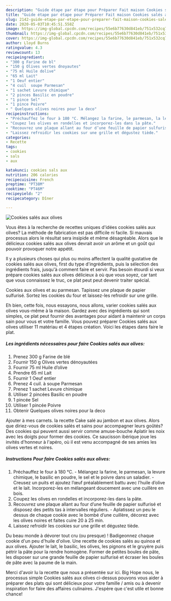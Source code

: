 ```yaml
---
description: "Guide étape par étape pour Préparer Fait maison Cookies salés aux olives"
title: "Guide étape par étape pour Préparer Fait maison Cookies salés aux olives"
slug: 2142-guide-etape-par-etape-pour-preparer-fait-maison-cookies-sales-aux-olives
date: 2020-05-03T10:45:51.558Z
image: https://img-global.cpcdn.com/recipes/55e6b77630d841eb/751x532cq70/cookies-sales-aux-olives-photo-principale-de-la-recette.jpg
thumbnail: https://img-global.cpcdn.com/recipes/55e6b77630d841eb/751x532cq70/cookies-sales-aux-olives-photo-principale-de-la-recette.jpg
cover: https://img-global.cpcdn.com/recipes/55e6b77630d841eb/751x532cq70/cookies-sales-aux-olives-photo-principale-de-la-recette.jpg
author: Lloyd Burns
ratingvalue: 4.3
reviewcount: 13
recipeingredient:
- "300 g Farine de bl"
- "150 g Olives vertes dnoyautes"
- "75 ml Huile dolive"
- "65 ml Lait"
- "1 Oeuf entier"
- "4 cuil  soupe Parmesan"
- "1 sachet Levure chimique"
- "2 pinces Basilic en poudre"
- "1 pince Sel"
- "1 pince Poivre"
- " Quelques olives noires pour la deco"
recipeinstructions:
- "Préchauffez le four à 180 °C. Mélangez la farine, le parmesan, la levure chimique, le basilic en poudre, le sel et le poivre dans un saladier. Creusez un puits et ajoutez l’œuf préalablement battu avec l’huile d’olive et le lait. Incorporez-les en mélangeant doucement avec une cuillère en bois."
- "Coupez les olives en rondelles et incorporez-les dans la pâte."
- "Recouvrez une plaque allant au four d’une feuille de papier sulfurisé et disposez des petits tas à intervalles réguliers. Aplatissez un peu le dessus de chaque cookie avec le bombé d’une cuillère, décorez avec les olives noires et faites cuire 20 à 25 min."
- "Laissez refroidir les cookies sur une grille et dégustez tiède."
categories:
- Recette
tags:
- cookies
- sals
- aux

katakunci: cookies sals aux 
nutrition: 206 calories
recipecuisine: French
preptime: "PT38M"
cooktime: "PT46M"
recipeyield: "2"
recipecategory: Dîner

---
```



![Cookies salés aux olives](https://img-global.cpcdn.com/recipes/55e6b77630d841eb/751x532cq70/cookies-sales-aux-olives-photo-principale-de-la-recette.jpg)

Vous êtes à la recherche de recettes uniques d'idées cookies salés aux olives? La méthode de fabrication est pas difficile ni facile. Si mauvais processus alors le résultat sera insipide et même désagréable. Alors que le délicieux cookies salés aux olives devrait avoir un arôme et un goût qui pouvoir provoquer notre appétit.

Il y a plusieurs choses qui plus ou moins affectent la qualité gustative de cookies salés aux olives, first du type d'ingrédients, puis la sélection des ingrédients frais, jusqu'à comment faire et servir. Pas besoin étourdi si veux prépare cookies salés aux olives délicieux à où que vous soyez, car tant que vous connaissez le truc, ce plat peut peut devenir traiter spécial.

Cookies aux olives et au parmesan. Tapissez une plaque de papier sulfurisé. Sortez les cookies du four et laissez-les refroidir sur une grille.


Eh bien, cette fois, nous essayons, nous allons, varier cookies salés aux olives vous-même à la maison. Gardez avec des ingrédients qui sont simples, ce plat peut fournir des avantages pour aidant à maintenir un corps sain pour vous et votre famille. Vous pouvez préparer Cookies salés aux olives utiliser 11 matériau et 4 étapes création. Voici les étapes dans faire le plat.

<!--inarticleads1-->

##### Les ingrédients nécessaires pour faire Cookies salés aux olives:

1. Prenez 300 g Farine de blé
1. Fournir 150 g Olives vertes dénoyautées
1. Fournir 75 ml Huile d’olive
1. Prendre 65 ml Lait
1. Fournir 1 Oeuf entier
1. Prenez 4 cuil. à soupe Parmesan
1. Prenez 1 sachet Levure chimique
1. Utiliser 2 pincées Basilic en poudre
1.  1 pincée Sel
1. Utiliser 1 pincée Poivre
1. Obtenir  Quelques olives noires pour la deco


Ajouter à mes carnets. la recette Cake salé au jambon et aux olives. Alors que diriez-vous de cookies salés et sains pour accompagner leurs goûtés? Des cookies qui peuvent aussi servir comme amuse-bouche Aplatir les noix avec les doigts pour former des cookies. Ce saucisson ibérique joue les invités d&#39;honneur à l&#39;apéro, où il est venu accompagné de ses amies les olives vertes et noires. 

<!--inarticleads2-->

##### Instructions Pour faire Cookies salés aux olives:

1. Préchauffez le four à 180 °C. - Mélangez la farine, le parmesan, la levure chimique, le basilic en poudre, le sel et le poivre dans un saladier. - Creusez un puits et ajoutez l’œuf préalablement battu avec l’huile d’olive et le lait. Incorporez-les en mélangeant doucement avec une cuillère en bois.
1. Coupez les olives en rondelles et incorporez-les dans la pâte.
1. Recouvrez une plaque allant au four d’une feuille de papier sulfurisé et disposez des petits tas à intervalles réguliers. - Aplatissez un peu le dessus de chaque cookie avec le bombé d’une cuillère, décorez avec les olives noires et faites cuire 20 à 25 min.
1. Laissez refroidir les cookies sur une grille et dégustez tiède.


Du beau monde à dévorer tout cru (ou presque) ! Badigeonnez chaque cookie d&#39;un peu d&#39;huile d&#39;olive. Une recette de cookies salés au quinoa et aux olives. Ajouter le lait, le basilic, les olives, les pignons et le gruyère puis pétrir la pâte pour la rendre homogène. Former de petites boules de pâte, les disposer sur une grande feuille de papier sulfurisé et écraser les boules de pâte avec la paume de la main. 


Merci d'avoir lu la recette que nous a présentée sur ici. Big Hope nous, le processus simple Cookies salés aux olives ci-dessus pouvons vous aider à préparer des plats qui sont délicieux pour votre famille / amis ou à devenir inspiration for faire des affaires culinaires. J'espère que c'est utile et bonne chance!
